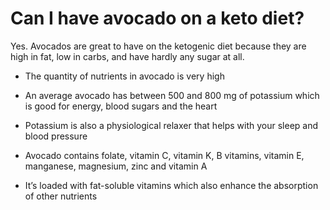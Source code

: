 # Can I have avocado on a keto diet?

Yes. Avocados are great to have on the ketogenic diet because they are high in fat, low in carbs, and have hardly any sugar at all.

- The quantity of nutrients in avocado is very high

- An average avocado has between 500 and 800 mg of potassium which is good for energy, blood sugars and the heart

- Potassium is also a physiological relaxer that helps with your sleep and blood pressure

- Avocado contains folate, vitamin C, vitamin K, B vitamins, vitamin E, manganese, magnesium, zinc and vitamin A

- It’s loaded with fat-soluble vitamins which also enhance the absorption of other nutrients